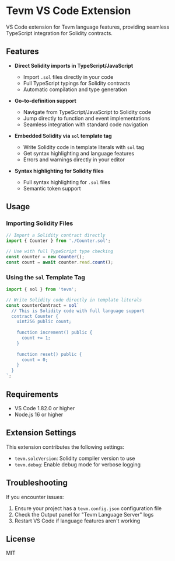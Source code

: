 # Tevm VS Code Extension

VS Code extension for Tevm language features, providing seamless TypeScript integration for Solidity contracts.

## Features

- **Direct Solidity imports in TypeScript/JavaScript**
  - Import `.sol` files directly in your code
  - Full TypeScript typings for Solidity contracts
  - Automatic compilation and type generation

- **Go-to-definition support**
  - Navigate from TypeScript/JavaScript to Solidity code
  - Jump directly to function and event implementations
  - Seamless integration with standard code navigation

- **Embedded Solidity via `sol` template tag**
  - Write Solidity code in template literals with `sol` tag
  - Get syntax highlighting and language features
  - Errors and warnings directly in your editor

- **Syntax highlighting for Solidity files**
  - Full syntax highlighting for `.sol` files
  - Semantic token support

## Usage

### Importing Solidity Files

```typescript
// Import a Solidity contract directly
import { Counter } from './Counter.sol';

// Use with full TypeScript type checking
const counter = new Counter();
const count = await counter.read.count();
```

### Using the `sol` Template Tag

```typescript
import { sol } from 'tevm';

// Write Solidity code directly in template literals
const counterContract = sol`
  // This is Solidity code with full language support
  contract Counter {
    uint256 public count;
    
    function increment() public {
      count += 1;
    }
    
    function reset() public {
      count = 0;
    }
  }
`;
```

## Requirements

- VS Code 1.82.0 or higher
- Node.js 16 or higher

## Extension Settings

This extension contributes the following settings:

* `tevm.solcVersion`: Solidity compiler version to use
* `tevm.debug`: Enable debug mode for verbose logging

## Troubleshooting

If you encounter issues:

1. Ensure your project has a `tevm.config.json` configuration file
2. Check the Output panel for "Tevm Language Server" logs
3. Restart VS Code if language features aren't working

## License

MIT